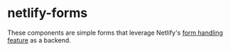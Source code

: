 # netlify-forms

These components are simple forms that leverage Netlify's
[form handling feature](https://www.netlify.com/docs/form-handling/) as a
backend.
